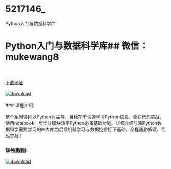 # 5217146_
Python入门与数据科学库
# Python入门与数据科学库## 微信：mukewang8
<br/></br>[下载地址](http://www.36tz.cn/article/5217146 "下载地址")
<br/></br>[![download](http://36tz.cn/muke_img/2020_12_1-110-300x205.png "下载地址")](http://www.36tz.cn/article/5217146 "下载地址")
<br/></br>### 课程介绍:<br/></br>整个系列课程以Python为主导，目标在于快速学习Python语言。全程代码实战，使用notebook一步步分模块演示Python必备基础功能。详细介绍与演Python数据科学需要学习的四大库为后续机器学习与数据挖掘打下基础，全程通俗解读，代码实战！

### 课程截图:
[![download](http://36tz.cn/muke_img/2020_12_2-97.png "下载地址")](http://www.36tz.cn/article/5217146 "下载地址")
